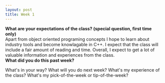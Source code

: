 ```yaml
---
layout: post
title: Week 1
---
```


<strong>What are your expectations of the class? (special question, first time only)</strong>
<br>
Apart from object oriented programing concepts I hope to learn about industry tools and become knowlagable in C++. I expect that the class will include a fair amount of reading and time. Overall, I expect to get a lot of valuable information and experiences from the class.
<br>
<strong>What did you do this past week?</strong>
<br>


What's in your way?
What will you do next week?
What's my experience of the class?
What's my pick-of-the-week or tip-of-the-week?
